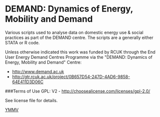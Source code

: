 DEMAND: Dynamics of Energy, Mobility and Demand
==================

Various scripts used to analyse data on domestic energy use & social practices as part of the DEMAND centre. The scripts are a generally either STATA or R code.

Unless otherwise indicated this work was funded by RCUK through the End User Energy Demand Centres Programme via the "DEMAND: Dynamics of Energy, Mobility and Demand" Centre:
 * http://www.demand.ac.uk
 * http://gtr.rcuk.ac.uk/project/0B657D54-247D-4AD6-9858-64E411D3D06C

###Terms of Use
GPL: V2 - http://choosealicense.com/licenses/gpl-2.0/

See license file for details.

[YMMV](http://en.wiktionary.org/wiki/YMMV)
